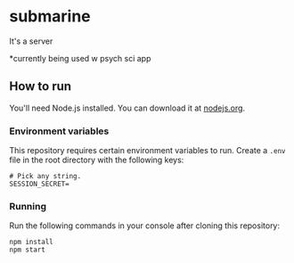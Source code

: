 # submarine

It's a server

*currently being used w psych sci app

## How to run

You'll need Node.js installed. You can download it at [nodejs.org](https://nodejs.org).

### Environment variables

This repository requires certain environment variables to run. Create a `.env` file in the root directory with the following keys:

```
# Pick any string.
SESSION_SECRET=
```

### Running

Run the following commands in your console after cloning this repository:

```console
npm install
npm start
```
